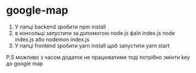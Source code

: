 # google-map

1) У папці backend зробити npm install
2) в консольці запустити за допомогою node.js фаїл index.js
   node index.js або nodemon index.js
3) У папці frontend зробити yarn install
   щоб запустити yarn start


P.S можливо з часом додаток не працюватиме тоді потрібно змінти key до google map
